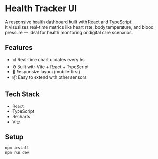 # Health Tracker UI

A responsive health dashboard built with React and TypeScript.  
It visualizes real-time metrics like heart rate, body temperature, and blood pressure — ideal for health monitoring or digital care scenarios.

## Features

- 📊 Real-time chart updates every 5s
- ⚙️ Built with Vite + React + TypeScript
- 📱 Responsive layout (mobile-first)
- 📦 Easy to extend with other sensors

## Tech Stack

- React
- TypeScript
- Recharts
- Vite

## Setup

```bash
npm install
npm run dev
